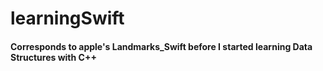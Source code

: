 # learningSwift

#### Corresponds to apple's Landmarks_Swift before I started learning Data Structures with C++
